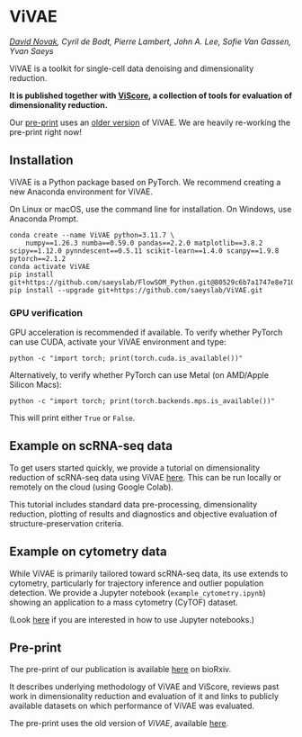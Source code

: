 # ViVAE

*[David Novak](https://github.com/davnovak), Cyril de Bodt, Pierre Lambert, John A. Lee, Sofie Van Gassen, Yvan Saeys*

ViVAE is a toolkit for single-cell data denoising and dimensionality reduction.

**It is published together with [ViScore](https://github.com/saeyslab/ViScore), a collection of tools for evaluation of dimensionality reduction.**

Our [pre-print](https://www.biorxiv.org/content/10.1101/2023.11.23.568428v2) uses an [older version](https://github.com/saeyslab/ViVAE_old) of ViVAE.
We are heavily re-working the pre-print right now!

## Installation

ViVAE is a Python package based on PyTorch.
We recommend creating a new Anaconda environment for ViVAE.

On Linux or macOS, use the command line for installation.
On Windows, use Anaconda Prompt.

```
conda create --name ViVAE python=3.11.7 \
    numpy==1.26.3 numba==0.59.0 pandas==2.2.0 matplotlib==3.8.2 scipy==1.12.0 pynndescent==0.5.11 scikit-learn==1.4.0 scanpy==1.9.8 pytorch==2.1.2
conda activate ViVAE
pip install git+https://github.com/saeyslab/FlowSOM_Python.git@80529c6b7a1747e8e71042102ac8762c3bfbaa1b
pip install --upgrade git+https://github.com/saeyslab/ViVAE.git
```

### GPU verification

GPU acceleration is recommended if available.
To verify whether PyTorch can use CUDA, activate your ViVAE environment and type:

```
python -c "import torch; print(torch.cuda.is_available())"
```

Alternatively, to verify whether PyTorch can use Metal (on AMD/Apple Silicon Macs):

```
python -c "import torch; print(torch.backends.mps.is_available())"
```

This will print either `True` or `False`.

## Example on scRNA-seq data

To get users started quickly, we provide a tutorial on dimensionality reduction of scRNA-seq data using ViVAE [here](https://colab.research.google.com/drive/1Ys9fpg8t4rhfmGHUVuX2JPdxQHfongpB?usp=sharing).
This can be run locally or remotely on the cloud (using Google Colab).

This tutorial includes standard data pre-processing, dimensionality reduction, plotting of results and diagnostics and objective evaluation of structure-preservation criteria.

## Example on cytometry data

While ViVAE is primarily tailored toward scRNA-seq data, its use extends to cytometry, particularly for trajectory inference and outlier population detection.
We provide a Jupyter notebook (`example_cytometry.ipynb`) showing an application to a mass cytometry (CyTOF) dataset.

(Look [here](https://docs.jupyter.org/en/latest/install/notebook-classic.html) if you are interested in how to use Jupyter notebooks.)

## Pre-print

The pre-print of our publication is available [here](https://www.biorxiv.org/content/10.1101/2023.11.23.568428v2) on bioRxiv.

It describes underlying methodology of ViVAE and ViScore, reviews past work in dimensionality reduction and evaluation of it and links to publicly available datasets on which performance of ViVAE was evaluated.

The pre-print uses the old version of *ViVAE*, available [here](https://github.com/saeyslab/ViVAE_old).
